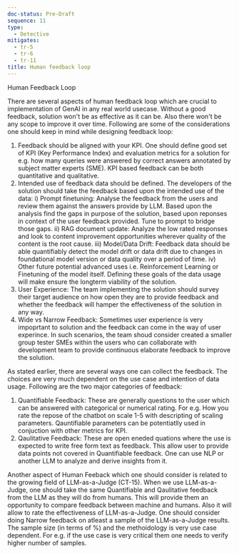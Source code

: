 ```yaml
---
doc-status: Pre-Draft
sequence: 11
type:
  - Detective
mitigates:
  - tr-5
  - tr-6
  - tr-11
title: Human feedback loop
--- 
```

Human Feedback Loop

There are several aspects of human feedback loop which are crucial to implementation of GenAI in any real world usecase. Without a good feedback, solution won't be as effective as it can be. Also there won't be any scope to improve it over time. Following are some of the considerations one should keep in mind while designing feedback loop:

1. Feedback should be aligned with your KPI. One should define good set of KPI (Key Performance Index) and evaluation metrics for a solution for e.g. how many queries were answered by correct answers annotated by subject matter experts (SME). KPI based feedback can be both quantitative and qualitative.
2. Intended use of feedback data should be defined. The developers of the solution should take the feedback based upon the intended use of the data:
  i) Prompt finetuning: Analyse the feedback from the users and review them against the answers provide by LLM. Based upon the analysis find the gaps in purpose of the solution, based upon reponses in context of the user feedback provided. Tune to prompt to bridge those gaps. 
 ii) RAG document update: Analyze the low rated responses and look to content improvement opportunities wherever quality of the content is the root cause.
iii) Model/Data Drift: Feedback data should be able quantifiably detect the model drift or data drift due to changes in foundational model version or data quality over a period of time. 
 iv) Other future potential advanced uses i.e. Reinforcement Learning or Finetuning of the model itself.
Defining these goals of the data usage will make ensure the longterm viability of the solution.
3. User Experience: The team implementing the solution should survey their target audience on how open they are to provide feedback and whether the feedback will hamper the effectiveness of the solution in any way.
4. Wide vs Narrow Feedback: Sometimes user experience is very impoprtant to solution and the feedback can come in the way of user experince. In such scenarios, the team shoud consider created a smaller group tester SMEs within the users who can collaborate with development team to provide continuous elaborate feedback to improve the solution.
    
As stated earlier, there are several ways one can collect the feedback. The choices are very much dependent on the use case and intention of data usage. Following are the two major categories of feedback: 

1. Quantifiable Feedback: These are generally questions to the user which can be answered with categorical or numerical rating. For e.g. How you rate the repose of the chatbot on scale 1-5 with descripting of scaling parameters. Qauntifiable parameters can be potentiatlly used in conjuction with other metrics for KPI. 
2. Qaulitative Feedback: These are open eneded quations where the use is expected to write free form text as feedback. This allow user to provide data points not covered in Quantifiable feedback. One can use NLP or another LLM to analyze and derive insights from it.

Another aspect of Human Feeback which one should consider is related to the growing field of LLM-as-a-Judge (CT-15). When we use LLM-as-a-Judge, one should take the same Quantifiable and Qaulitative feedback from the LLM as they will do from humans. This will provide them an opportunity to compare feedback between machine and humans. Also it will allow to rate the effectiveness of LLM-as-a-Judge. One should consider doing Narrow feedback on atleast a sample of the LLM-as-a-Judge results. The sample size (in terms of %) and the methoidology is very use case dependent. For e.g. if the use case is very critical them one needs to verify higher number of samples. 
    
